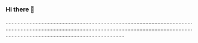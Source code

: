 ### Hi there 👋

.......................................................................................................................................................................................................................................................................................................................................